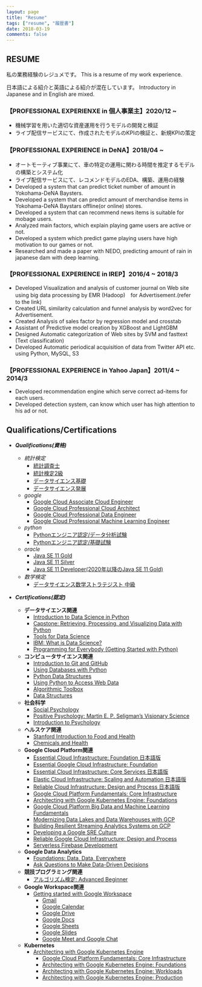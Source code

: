 ```yaml
---
layout: page
title: "Resume"
tags: ["resume", "履歴書"]
date: 2018-03-19
comments: false
---
```


## RESUME
私の業務経験のレジュメです。
This is a resume of my work experience. 

日本語による紹介と英語による紹介が混在しています。
Introductory in Japanese and in English are mixed.


### 【PROFESSIONAL EXPERIENXE in 個人事業主】2020/12 ~
 - 機械学習を用いた適切な資産運用を行うモデルの開発と検証
 - ライブ配信サービスにて、作成されたモデルのKPIの検証と、新規KPIの策定

### 【PROFESSIONAL EXPERIENCE in DeNA】2018/04 ~
 - オートモーティブ事業にて、車の特定の運用に関わる時間を推定するモデルの構築とシステム化
 - ライブ配信サービスにて、レコメンドモデルのEDA、構築、運用の経験
 - Developed a system that can predict ticket number of amount in Yokohama-DeNA Baysters.
 - Developed a system that can predict amount of merchandise items in Yokohama-DeNA Baystars offline(or online) stores.
 - Developed a system that can recommend news items is suitable for mobage users.
 - Analyzed main factors, which explain playing game users are active or not. 
 - Developed a system which predict game playing users have high motivation to our games or not.
 - Researched and made a paper with NEDO, predicting amount of rain in japanese dam with deep learning.
 
 
### 【PROFESSIONAL EXPERIENCE in IREP】2016/4 ~ 2018/3
 - Developed Visualization and analysis of customer journal on Web site using big data processing by EMR (Hadoop)　for Advertisement.(refer to the link)
 - Created URL similarity calculation and funnel analysis by word2vec for Advertisement.
 - Created Analysis of sales factor by regression model and crosstab
 - Assistant of Predictive model creation by XGBoost and LightGBM
 - Designed Automatic categorization of Web sites by SVM and fasttext (Text classification)
 - Developed Automatic periodical acquisition of data from Twitter API etc. using Python, MySQL, S3


### 【PROFESSIONAL EXPERIENCE in Yahoo Japan】2011/4 ~ 2014/3
 - Developed recommendation engine which serve correct ad-items for each users.
 - Developed detection system, can know which user has high attention to his ad or not.


## Qualifications/Certifications
 - ***Qualifications(資格)***
   - *統計検定*
     - [統計調査士](https://user-images.githubusercontent.com/4949982/103746695-d5ce5700-5044-11eb-95ae-a715b790a189.png)
     - [統計検定2級](https://user-images.githubusercontent.com/4949982/102600946-d4ef8700-4162-11eb-8607-c3f31d475afc.png)
     - [データサイエンス基礎](https://user-images.githubusercontent.com/4949982/132152238-77caa0c4-22a8-41de-8de0-b39d146436d0.png)
     - [データサイエンス発展](https://user-images.githubusercontent.com/4949982/137653208-a58f2e45-17cd-47dc-92db-5fa72eeffa61.png)
   - *google*
     - [Google Cloud Associate Cloud Engineer](https://user-images.githubusercontent.com/4949982/111018235-0a6ede00-83fb-11eb-9081-a8bb654f5e21.png)
     - [Google Cloud Professional Cloud Architect](https://user-images.githubusercontent.com/4949982/113481264-7bbe2000-94d3-11eb-8d9d-5d2c9d403f2f.png)
     - [Google Cloud Professional Data Engineer](https://user-images.githubusercontent.com/4949982/111860752-0c9de300-898d-11eb-8bca-aa3f1713a1ab.png)
     - [Google Cloud Professional Machine Learning Engineer](https://user-images.githubusercontent.com/4949982/113427171-8ca55d80-940f-11eb-8ecb-8c6048bffee5.png)
   - *python*
     - [Pythonエンジニア認定/データ分析試験](https://user-images.githubusercontent.com/4949982/102969927-edccb380-4539-11eb-80c4-ae1f92a84267.png)
     - [Pythonエンジニア認定/基礎試験](https://user-images.githubusercontent.com/4949982/102303112-d1f76980-3f9d-11eb-923b-cb90165f8ef7.png) 
   - *oracle*
     - [Java SE 11 Gold](https://user-images.githubusercontent.com/4949982/115006787-38f14480-9ee4-11eb-89be-6b6153afe926.png)
     - [Java SE 11 Silver](https://user-images.githubusercontent.com/4949982/115006761-32fb6380-9ee4-11eb-958e-76be3f7bd040.png)
     - [Java SE 11 Developer(2020年以降のJava SE 11 Gold)](https://user-images.githubusercontent.com/4949982/115006773-368eea80-9ee4-11eb-8268-d08e12ac9278.png)
   - *数学検定*
     - [データサイエンス数学ストラテジスト 中級](https://user-images.githubusercontent.com/4949982/139525493-37cf4708-3eea-4cc5-9e17-4db90870891d.png)

 - ***Certifications(認定)***
   - **データサイエンス関連**
     - [Introduction to Data Science in Python](https://www.coursera.org/account/accomplishments/certificate/5L7UVY6P68ZL)
     - [Capstone: Retrieving, Processing, and Visualizing Data with Python](https://www.coursera.org/account/accomplishments/certificate/YPBT5C8TZMNZ)
     - [Tools for Data Science](https://www.coursera.org/account/accomplishments/certificate/7Z9QFPPHYTE8)
     - [IBM: What is Data Science?](https://www.coursera.org/account/accomplishments/certificate/KRRWG539W8QD)
     - [Programming for Everybody (Getting Started with Python)](https://www.coursera.org/account/accomplishments/certificate/CUNWREBBDWUC)
   - **コンピュータサイエンス関連**
     - [Introduction to Git and GitHub](https://coursera.org/share/66680577ccfa2699e9399478009f5109)
     - [Using Databases with Python](https://coursera.org/share/18c22b39a4f4c93e6ba1a291b4d8e692)
     - [Python Data Structures](https://coursera.org/share/0ff202d0e263ca3a3065410d13e41416)
     - [Using Python to Access Web Data](https://coursera.org/share/99a7e98f8398efbb97ab28d2467e3214)
     - [Algorithmic Toolbox](https://coursera.org/share/d28462e41bfd56aa67644a9196403566)
     - [Data Structures](https://coursera.org/share/84c55390f39e963ec818e776723a28bc)
   - **社会科学**
     - [Social Psychology](https://coursera.org/share/258278334c9e41e3f572c74400e6a7ad)
     - [Positive Psychology: Martin E. P. Seligman’s Visionary Science](https://coursera.org/share/c0d51e9485e6d03af8a2f8ea76c56aa4)
     - [Introduction to Psychology](https://coursera.org/share/7a8806715150fba87f7b3f8b2769cdc8)
   - **ヘルスケア関連**
     - [Stanford Introduction to Food and Health](https://coursera.org/share/cfa4cb7dd4ec085f58dae746e4b9c855)
     - [Chemicals and Health](https://coursera.org/share/222c6409ef5b8c511de204535417b26e)
   - **Google Cloud Platform関連**
     - [Essential Cloud Infrastructure: Foundation 日本語版](https://coursera.org/share/bd9a57831323511d7e657e37f6f4f5de)
     - [Essential Google Cloud Infrastructure: Foundation](https://coursera.org/share/1c16138ca5dbcc3834ac238919f70b3a)
     - [Essential Cloud Infrastructure: Core Services 日本語版](https://coursera.org/share/c4c5594b6866c68b80dcf9baa1ae74b1)
     - [Elastic Cloud Infrastructure: Scaling and Automation 日本語版](https://coursera.org/share/c30d73bf7acaa3cbae0c9a57db7eb075)
     - [Reliable Cloud Infrastructure: Design and Process 日本語版](https://coursera.org/share/f1ba40b5fe9f0e9782cead8125417844)
     - [Google Cloud Platform Fundamentals: Core Infrastructure](https://coursera.org/share/eff844a4994641d63812d1acbb2c52c1)
     - [Architecting with Google Kubernetes Engine: Foundations](https://coursera.org/share/60bf792250f7870764417829ec13af05)
     - [Google Cloud Platform Big Data and Machine Learning Fundamentals](https://coursera.org/share/0c8c5e6b871101fefc3c9030786f3526)
     - [Modernizing Data Lakes and Data Warehouses with GCP](https://coursera.org/share/9671560dab2c4ee38e7aca2a1c9c9b4d)
     - [Building Resilient Streaming Analytics Systems on GCP](https://coursera.org/share/338990e47e472edd925afb13b9980477)
     - [Developing a Google SRE Culture](https://coursera.org/share/cc33a23681f76a50aaa224fa9beb9b0a) 
     - [Reliable Google Cloud Infrastructure: Design and Process](https://coursera.org/share/001b5634dbc2ee6382e8c07df0c37505)
     - [Serverless Firebase Development](https://www.linkedin.com/posts/gimpei-kobayashi-208bba2a_serverless-firebase-development-activity-6788833955950010368-lnko)
   - **Google Data Analytics**
     - [Foundations: Data, Data, Everywhere](https://coursera.org/share/7b708b3aca16db14ac4177ee2e34d6ee)
     - [Ask Questions to Make Data-Driven Decisions](https://coursera.org/share/0958beba44fa9a845f51544efdb3cd97)
   - **競技プログラミング関連**
     - [アルゴリズム検定: Advanced Beginner](https://user-images.githubusercontent.com/4949982/115851756-42d5f300-a462-11eb-84a6-985baa4830be.png)
   - **Google Workspace関連**
     - [Getting started with Google Workspace](https://coursera.org/share/602a4a6938465a740c20cc015a6b2dca)
       - [Gmail](https://coursera.org/share/968e8633be8156ef6a77ca8eb2ebdf04)
       - [Google Calendar](https://coursera.org/share/751dc1fcd51a69a1eb089150cd6c1692)
       - [Google Drive](https://coursera.org/share/51eb8763d3f098793080429a7dee93a2)
       - [Google Docs](https://coursera.org/share/4fb728a62201429aec4931b51935a6d9)
       - [Google Sheets](https://coursera.org/share/96e906279d73e08bce758831ccc0f561)
       - [Google Slides](https://coursera.org/share/ccab992ebaf962c9b2106a8ea8d3a96d)
       - [Google Meet and Google Chat](https://coursera.org/share/c2bcd6b322408dfcb5e217db0c74fa37)
   - **Kubernetes**
     - [Architecting with Google Kubernetes Engine](https://coursera.org/share/99e52a5e457cab641963e6638145b62c)
       - [Google Cloud Platform Fundamentals: Core Infrastructure](https://coursera.org/share/0d0cc0fe6510a40f7552016546667c9b)
       - [Architecting with Google Kubernetes Engine: Foundations](https://coursera.org/share/2b4b13b27514415941a2db4f62b21531)
       - [Architecting with Google Kubernetes Engine: Workloads](https://coursera.org/share/0de2d2465482106d83c49f9e28c5a906)
       - [Architecting with Google Kubernetes Engine: Production](https://coursera.org/share/53d7c3ba01c2c9ceb2328916c8f57658)
  

